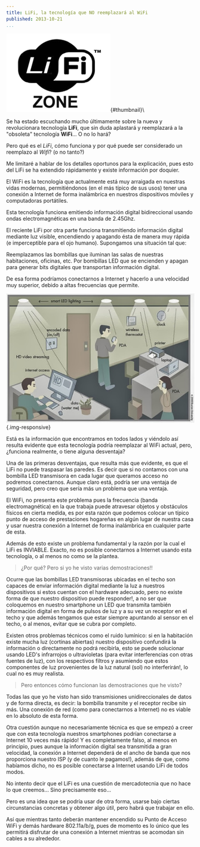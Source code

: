 ```yaml
---
title: LiFi, la tecnología que NO reemplazará al WiFi
published: 2013-10-21
...
```


![](/img/lifi/thumbnail.png){#thumbnail}\

Se ha estado escuchando mucho últimamente sobre la nueva y revolucionara
tecnología **LiFi**, que sin duda aplastará y reemplazará a la "obsoleta"
tecnología **WiFi**... O no lo hará?

Pero qué es el *LiFi*, cómo funciona y por qué puede ser considerado un
reemplazo al *Wifi*? (o no tanto?)

Me limitaré a hablar de los detalles oportunos para la explicación, pues esto
del LiFi se ha extendido rápidamente y existe información por doquier.

<!--more-->

El WiFi es la tecnología que actualmente está muy arraigada en nuestras vidas
modernas, permitiéndonos (en el más típico de sus usos) tener una conexión a
Internet de forma inalámbrica en nuestros dispositivos móviles y computadoras
portátiles.

Esta tecnología funciona emitiendo información digital bidireccional usando
ondas electromagnéticas en una banda de 2.45Ghz.

El reciente LiFi  por otra parte funciona transmitiendo información digital
mediante luz visible, encendiendo y apagando ésta de manera muy rápida (e
imperceptible para el ojo humano). Supongamos una situación tal que:

Reemplazamos las bombillas que iluminan las salas de nuestras habitaciones,
oficinas, etc. Por bombillas LED que se encienden y apagan para generar bits
digitales que transportan información digital.

De esa forma podríamos conectarnos a Internet y hacerlo a una velocidad muy
superior, debido a altas frecuencias que permite.

![](/img/lifi/shot.jpg){.img-responsive}

Está es la información que encontramos en todos lados y viéndolo así resulta
evidente que esta tecnología  podría reemplazar al WiFi actual, pero, ¿funciona
realmente, o tiene alguna desventaja?

Una de las primeras desventajas, que resulta más que evidente, es que el LiFi no
puede traspasar las paredes. Es decir que si no contamos con una bombilla LED
transmisora en cada lugar que queramos acceso no podremos conectarnos. Aunque
claro está, podría ser una ventaja de seguridad, pero creo que sería más un
problema que una ventaja.

El WiFi, no presenta este problema pues la frecuencia (banda electromagnética)
en la que trabaja puede atravesar objetos y obstáculos físicos en cierta medida,
es por esta razón que podemos colocar un típico punto de acceso de prestaciones
hogareñas en algún lugar de nuestra casa y usar nuestra conexión a Internet de
forma inalámbrica en cualquier parte de esta.

Además de esto existe un problema fundamental y la razón por la cual el LiFi es
INVIABLE. Exacto, no es posible conectarnos a Internet usando esta tecnología, o
al menos no como se la plantea.

> ¿Por qué? Pero si yo he visto varias demostraciones!!

Ocurre que las bombillas LED transmisoras ubicadas en el techo son capaces de
enviar información digital mediante la luz a nuestros dispositivos si estos
cuentan con el hardware adecuado, pero no existe forma de que nuestro
dispositivo puede responder!, a no ser que coloquemos en nuestro smartphone un
LED que transmita también información digital en forma de pulsos de luz y a su
vez un receptor en el techo y que además tengamos que estar siempre apuntando al
sensor en el techo, o al menos, evitar que se cubra por completo.

Existen otros problemas técnicos como el ruido lumínico: si en la habitación
existe mucha luz (cortinas abiertas) nuestro dispositivo confundirá la
información o directamente no podrá recibirla, esto se puede solucionar usando
LED's infrarrojos o ultravioletas (para evitar interferencias con otras fuentes
de luz), con los respectivos filtros y asumiendo que estos componentes de luz
provenientes de la luz natural (sol) no interferirán!, lo cual no es muy
realista.

> Pero entonces cómo funcionan las demostraciones que he visto?

Todas las que yo he visto han sido transmisiones unidireccionales de datos y de
forma directa, es decir: la bombilla transmite y el receptor recibe sin más. Una
conexión de red (como para conectarnos a Internet) no es viable en lo absoluto
de esta forma.

Otra cuestión aunque no necesariamente técnica es que se empezó a creer que con
esta tecnología nuestros smartphones podrían conectarse a Internet 10 veces más
rápido! Y es completamente falso, al menos en principio, pues aunque la
información digital sea transmitida a gran velocidad, la conexión a Internet
dependerá de el ancho de banda que nos proporciona nuestro ISP (y de cuanto le
pagamos!), además de que, como habíamos dicho, no es posible conectarse a
Internet usando LiFi de todos modos.

No intento decir que el LiFi es una cuestión de mercadotecnia que no hace lo que
creemos... Sino precisamente eso...

Pero es una idea que se podría usar de otra forma, usarse bajo ciertas
circunstancias concretas y obtener algo útil, pero habrá que trabajar en ello.

Así que mientras tanto deberán mantener encendido su Punto de Acceso WiFi y
demás hardware 802.11a/b/g, pues de momento es lo único que les permitirá
disfrutar de una conexión a Internet mientras se acomodan sin cables a su
alrededor.
